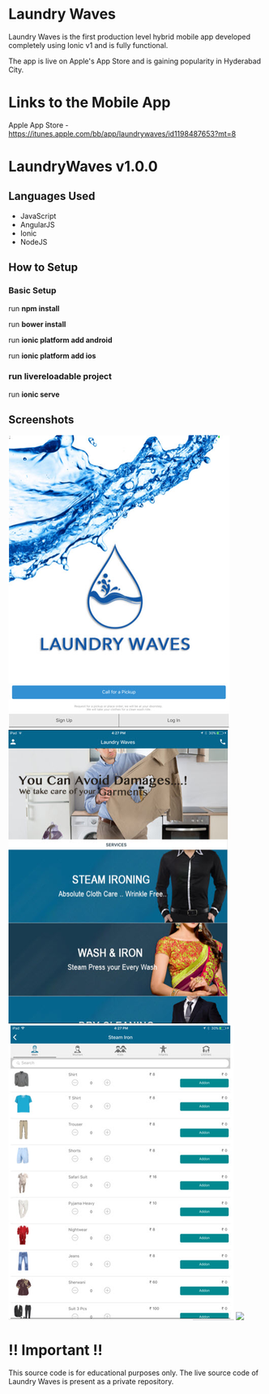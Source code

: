 # Laundry Waves
Laundry Waves is the first production level hybrid mobile app developed completely using Ionic v1 and is fully functional.

The app is live on Apple's App Store and is gaining popularity in Hyderabad City.

# Links to the Mobile App #
Apple App Store - https://itunes.apple.com/bb/app/laundrywaves/id1198487653?mt=8

# LaundryWaves v1.0.0 #
## Languages Used ##

* JavaScript
* AngularJS
* Ionic
* NodeJS

## How to Setup ##

### Basic Setup ###
run **npm install**

run **bower install**

run **ionic platform add android**

run **ionic platform add ios**

### run livereloadable project ###
run **ionic serve**

## Screenshots ##
<img src="images/splash_page.jpg"/>
<img src="images/home_page.jpg"/>
<img src="images/catalog_page.jpg"/>
<img src="images/order_page.jpg.jpg"/>

# !! Important !! #
This source code is for educational purposes only.
The live source code of Laundry Waves is present as a private repository.

